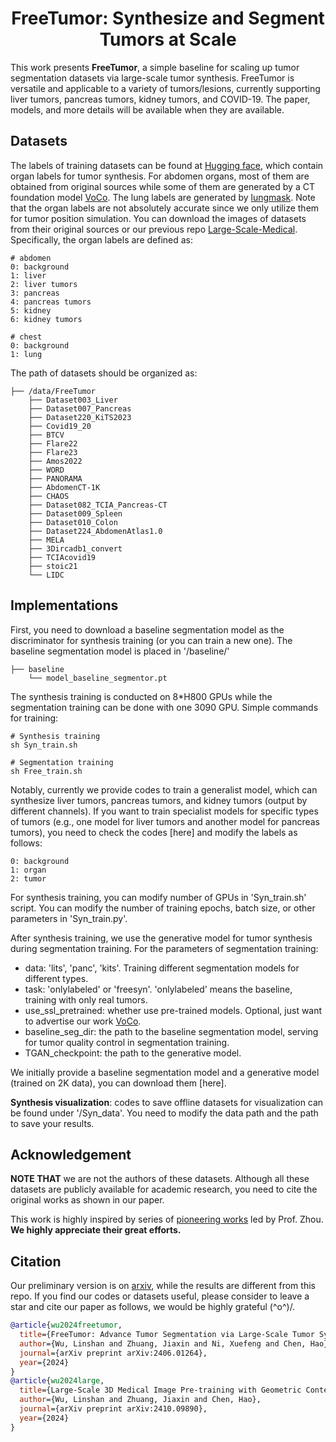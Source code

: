 <div align="center">
<h1>FreeTumor: Synthesize and Segment Tumors at Scale</h1>

</div>

This work presents **FreeTumor**, a simple baseline for scaling up tumor segmentation datasets via large-scale tumor synthesis. FreeTumor is versatile and applicable to a variety of tumors/lesions, currently supporting liver tumors, pancreas tumors, kidney tumors, and COVID-19. The paper, models, and more details will be available when they are available.


## Datasets

The labels of training datasets can be found at [Hugging face](https://huggingface.co/datasets/Luffy503/FreeTumor), which contain organ labels for tumor synthesis. For abdomen organs, most of them are obtained from original sources while some of them are generated by a CT foundation model [VoCo](https://github.com/Luffy03/Large-Scale-Medical). The lung labels are generated by [lungmask](https://github.com/JoHof/lungmask). Note that the organ labels are not absolutely accurate since we only utilize them for tumor position simulation. You can download the images of datasets from their original sources or our previous repo [Large-Scale-Medical](https://github.com/Luffy03/Large-Scale-Medical). Specifically, the organ labels are defined as:
```
# abdomen
0: background
1: liver
2: liver tumors
3: pancreas
4: pancreas tumors
5: kidney
6: kidney tumors

# chest
0: background
1: lung
```

The path of datasets should be organized as:
```
├── /data/FreeTumor
    ├── Dataset003_Liver
    ├── Dataset007_Pancreas
    ├── Dataset220_KiTS2023
    ├── Covid19_20
    ├── BTCV
    ├── Flare22
    ├── Flare23
    ├── Amos2022
    ├── WORD
    ├── PANORAMA
    ├── AbdomenCT-1K
    ├── CHAOS
    ├── Dataset082_TCIA_Pancreas-CT
    ├── Dataset009_Spleen
    ├── Dataset010_Colon
    ├── Dataset224_AbdomenAtlas1.0
    ├── MELA
    ├── 3Dircadb1_convert
    ├── TCIAcovid19
    ├── stoic21
    └── LIDC
```

## Implementations

First, you need to download a baseline segmentation model as the discriminator for synthesis training (or you can train a new one). The baseline segmentation model is placed in '/baseline/'
```
├── baseline
    └── model_baseline_segmentor.pt
```

The synthesis training is conducted on 8*H800 GPUs while the segmentation training can be done with one 3090 GPU. Simple commands for training:
```
# Synthesis training
sh Syn_train.sh

# Segmentation training
sh Free_train.sh
```

Notably, currently we provide codes to train a generalist model, which can synthesize liver tumors, pancreas tumors, and kidney tumors (output by different channels). If you want to train specialist models for specific types of tumors (e.g., one model for liver tumors and another model for pancreas tumors), you need to check the codes [here] and modify the labels as follows:
```
0: background
1: organ
2: tumor
```

For synthesis training, you can modify number of GPUs in 'Syn_train.sh' script. You can modify the number of training epochs, batch size, or other parameters in 'Syn_train.py'.

After synthesis training, we use the generative model for tumor synthesis during segmentation training. For the parameters of segmentation training:

- data: 'lits', 'panc', 'kits'. Training different segmentation models for different types. 
- task: 'onlylabeled' or 'freesyn'. 'onlylabeled' means the baseline, training with only real tumors.
- use_ssl_pretrained: whether use pre-trained models. Optional, just want to advertise our work [VoCo](https://github.com/Luffy03/Large-Scale-Medical).
- baseline_seg_dir: the path to the baseline segmentation model, serving for tumor quality control in segmentation training.
- TGAN_checkpoint: the path to the generative model.

We initially provide a baseline segmentation model and a generative model (trained on 2K data), you can download them [here].

**Synthesis visualization**: codes to save offline datasets for visualization can be found under '/Syn_data'. You need to modify the data path and the path to save your results.


## Acknowledgement

 **NOTE THAT** we are not the authors of these datasets. Although all these datasets are publicly available for academic research, you need to cite the original works as shown in our paper. 
 
This work is highly inspired by series of [pioneering works](https://github.com/MrGiovanni/SyntheticTumors) led by Prof. Zhou. **We highly appreciate their great efforts.**

## Citation

Our preliminary version is on [arxiv](https://arxiv.org/abs/2406.01264), while the results are different from this repo. If you find our codes or datasets useful, please consider to leave a star and cite our paper as follows, we would be highly grateful (^o^)/.

```bibtex
@article{wu2024freetumor,
  title={FreeTumor: Advance Tumor Segmentation via Large-Scale Tumor Synthesis},
  author={Wu, Linshan and Zhuang, Jiaxin and Ni, Xuefeng and Chen, Hao},
  journal={arXiv preprint arXiv:2406.01264},
  year={2024}
}
@article{wu2024large,
  title={Large-Scale 3D Medical Image Pre-training with Geometric Context Priors},
  author={Wu, Linshan and Zhuang, Jiaxin and Chen, Hao},
  journal={arXiv preprint arXiv:2410.09890},
  year={2024}
}
```
